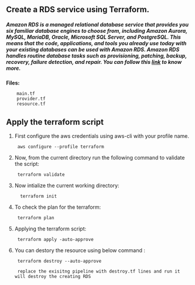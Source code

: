 ## Create a RDS service using Terraform.
##### Amazon RDS is a managed relational database service that provides you six familiar database engines to choose from, including Amazon Aurora, MySQL, MariaDB, Oracle, Microsoft SQL Server, and PostgreSQL. This means that the code, applications, and tools you already use today with your existing databases can be used with Amazon RDS. Amazon RDS handles routine database tasks such as provisioning, patching, backup, recovery, failure detection, and repair. You can follow this [link](https://aws.amazon.com/rds/) to know more.

**Files:** 
```
    main.tf
    provider.tf
    resource.tf 
```

## Apply the terraform script

1. First configure the aws credentials using aws-cli with your profile name.

        aws configure --profile terraform

2. Now, from the current directory run the following command to validate the script:

        terraform validate

3. Now intialize the current working directory:

         terraform init

4. To check the plan for the terraform:

        terraform plan

5. Applying the terraform script:

        terraform apply -auto-approve


6. You can destory the resource using below command :

        terraform destroy --auto-approve
        
        replace the exisitng pipeline with destroy.tf lines and run it will destroy the creating RDS 
